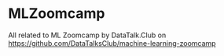 # MLZoomcamp
All related to ML Zoomcamp by DataTalk.Club on https://github.com/DataTalksClub/machine-learning-zoomcamp
